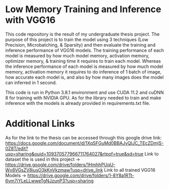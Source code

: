 # Low Memory Training and Inference with VGG16
<p align="justify">

This code repository is the result of my undergraduate thesis project. The purpose of this project is to train the model using 3 techniques (Low Precision, Microbatching, & Sparsity) and then evaluate the training and inference performance of VGG16 models. The training performance of each model is measured by how much model memory, activation memory, optimizer memory, & training time it requires to train each model. Whereas the inference performance of each model is measured by how much model memory, activation memory it requires to do inference of 1 batch of image, how accurate each model is, and also by how many images does the model can inferred in 1 second.

This code is run in Python 3.8.1 environment and use CUDA 11.2 and cuDNN 8 for training with NVIDIA GPU. As for the library needed to train and make inference with the models is already provided in requirements.txt file. 
</p>

# Additional Links
As for the link to the thesis can be accessed through this google drive link: https://docs.google.com/document/d/1XqSFGuMd0BBAJyQIJC_TEcZDmjS-0Z8T/edit?usp=sharing&ouid=109370577966711764027&rtpof=true&sd=true
Link to dataset the is used in this project -> https://drive.google.com/drive/folders/1HmhhPUqU-Wv8VGsZV8iusO3kKnVkzmaw?usp=drive_link
Link to all trained VGG16 Models -> https://drive.google.com/drive/folders/1-8Y8a1RTt-6ym7iYLeLLwweTgNJzunP3?usp=sharing


